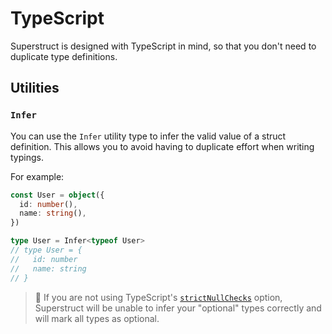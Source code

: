 # TypeScript

Superstruct is designed with TypeScript in mind, so that you don't need to duplicate type definitions.

## Utilities

### `Infer`

You can use the `Infer` utility type to infer the valid value of a struct definition. This allows you to avoid having to duplicate effort when writing typings.

For example:

```ts
const User = object({
  id: number(),
  name: string(),
})

type User = Infer<typeof User>
// type User = {
//   id: number
//   name: string
// }
```

> 🤖 If you are not using TypeScript's [`strictNullChecks`](https://www.typescriptlang.org/tsconfig#strictNullChecks) option, Superstruct will be unable to infer your "optional" types correctly and will mark all types as optional.

